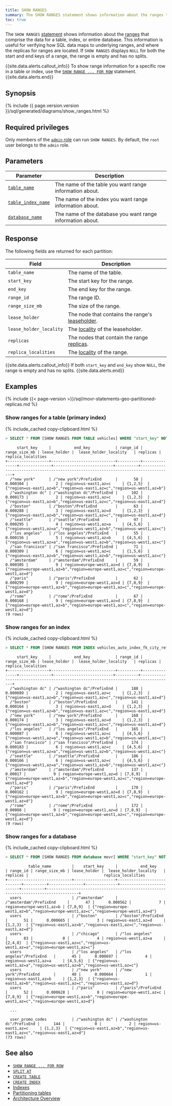 ```yaml
---
title: SHOW RANGES
summary: The SHOW RANGES statement shows information about the ranges that comprise the data for a table, index, or entire database.
toc: true
---
```


The `SHOW RANGES` [statement](sql-statements.html) shows information about the [ranges](architecture/overview.html#glossary) that comprise the data for a table, index, or entire database. This information is useful for verifying how SQL data maps to underlying ranges, and where the replicas for ranges are located. If `SHOW RANGES` displays `NULL` for both the start and end keys of a range, the range is empty and has no splits.

{{site.data.alerts.callout_info}}
To show range information for a specific row in a table or index, use the [`SHOW RANGE ... FOR ROW`](show-range-for-row.html) statement.
{{site.data.alerts.end}}

## Synopsis

<div>
{% include {{ page.version.version }}/sql/generated/diagrams/show_ranges.html %}
</div>

## Required privileges

Only members of the [`admin` role](authorization.html#admin-role) can run `SHOW RANGES`. By default, the `root` user belongs to the `admin` role.

## Parameters

Parameter | Description
----------|------------
[`table_name`](sql-grammar.html#table_name) | The name of the table you want range information about.
[`table_index_name`](sql-grammar.html#table_index_name) | The name of the index you want range information about.
[`database_name`](sql-grammar.html#database_name) | The name of the database you want range information about.

## Response

The following fields are returned for each partition:

Field | Description
------|------------
`table_name` | The name of the table.
`start_key` | The start key for the range.
`end_key` | The end key for the range.
`range_id` | The range ID.
`range_size_mb` | The size of the range.
`lease_holder` | The node that contains the range's [leaseholder](architecture/overview.html#glossary).
`lease_holder_locality` | The [locality](cockroach-start.html#locality) of the leaseholder.
`replicas` | The nodes that contain the range [replicas](architecture/overview.html#glossary).
`replica_localities` | The [locality](cockroach-start.html#locality) of the range.

{{site.data.alerts.callout_info}}
If both `start_key` and `end_key` show `NULL`, the range is empty and has no splits.
{{site.data.alerts.end}}

## Examples

{% include {{< page-version >}}/sql/movr-statements-geo-partitioned-replicas.md %}

### Show ranges for a table (primary index)

{% include_cached copy-clipboard.html %}
~~~ sql
> SELECT * FROM [SHOW RANGES FROM TABLE vehicles] WHERE "start_key" NOT LIKE '%Prefix%';
~~~
~~~
     start_key     |          end_key           | range_id | range_size_mb | lease_holder |  lease_holder_locality   | replicas |                                 replica_localities
+------------------+----------------------------+----------+---------------+--------------+--------------------------+----------+------------------------------------------------------------------------------------+
  /"new york"      | /"new york"/PrefixEnd      |       58 |      0.000304 |            2 | region=us-east1,az=c     | {1,2,5}  | {"region=us-east1,az=b","region=us-east1,az=c","region=us-west1,az=b"}
  /"washington dc" | /"washington dc"/PrefixEnd |      102 |      0.000173 |            2 | region=us-east1,az=c     | {1,2,3}  | {"region=us-east1,az=b","region=us-east1,az=c","region=us-east1,az=d"}
  /"boston"        | /"boston"/PrefixEnd        |       63 |      0.000288 |            3 | region=us-east1,az=d     | {1,2,3}  | {"region=us-east1,az=b","region=us-east1,az=c","region=us-east1,az=d"}
  /"seattle"       | /"seattle"/PrefixEnd       |       97 |      0.000295 |            4 | region=us-west1,az=a     | {4,5,6}  | {"region=us-west1,az=a","region=us-west1,az=b","region=us-west1,az=c"}
  /"los angeles"   | /"los angeles"/PrefixEnd   |       55 |      0.000156 |            5 | region=us-west1,az=b     | {4,5,6}  | {"region=us-west1,az=a","region=us-west1,az=b","region=us-west1,az=c"}
  /"san francisco" | /"san francisco"/PrefixEnd |       71 |      0.000309 |            6 | region=us-west1,az=c     | {1,5,6}  | {"region=us-east1,az=b","region=us-west1,az=b","region=us-west1,az=c"}
  /"amsterdam"     | /"amsterdam"/PrefixEnd     |       59 |      0.000305 |            9 | region=europe-west1,az=d | {7,8,9}  | {"region=europe-west1,az=b","region=europe-west1,az=c","region=europe-west1,az=d"}
  /"paris"         | /"paris"/PrefixEnd         |       62 |      0.000299 |            9 | region=europe-west1,az=d | {7,8,9}  | {"region=europe-west1,az=b","region=europe-west1,az=c","region=europe-west1,az=d"}
  /"rome"          | /"rome"/PrefixEnd          |       67 |      0.000168 |            9 | region=europe-west1,az=d | {7,8,9}  | {"region=europe-west1,az=b","region=europe-west1,az=c","region=europe-west1,az=d"}
(9 rows)
~~~

### Show ranges for an index

{% include_cached copy-clipboard.html %}
~~~ sql
> SELECT * FROM [SHOW RANGES FROM INDEX vehicles_auto_index_fk_city_ref_users] WHERE "start_key" NOT LIKE '%Prefix%';
~~~
~~~
     start_key     |          end_key           | range_id | range_size_mb | lease_holder |  lease_holder_locality   | replicas |                                 replica_localities
+------------------+----------------------------+----------+---------------+--------------+--------------------------+----------+------------------------------------------------------------------------------------+
  /"washington dc" | /"washington dc"/PrefixEnd |      188 |      0.000089 |            2 | region=us-east1,az=c     | {1,2,3}  | {"region=us-east1,az=b","region=us-east1,az=c","region=us-east1,az=d"}
  /"boston"        | /"boston"/PrefixEnd        |      141 |      0.000164 |            3 | region=us-east1,az=d     | {1,2,3}  | {"region=us-east1,az=b","region=us-east1,az=c","region=us-east1,az=d"}
  /"new york"      | /"new york"/PrefixEnd      |      168 |      0.000174 |            3 | region=us-east1,az=d     | {1,2,3}  | {"region=us-east1,az=b","region=us-east1,az=c","region=us-east1,az=d"}
  /"los angeles"   | /"los angeles"/PrefixEnd   |      165 |      0.000087 |            6 | region=us-west1,az=c     | {4,5,6}  | {"region=us-west1,az=a","region=us-west1,az=b","region=us-west1,az=c"}
  /"san francisco" | /"san francisco"/PrefixEnd |      174 |      0.000183 |            6 | region=us-west1,az=c     | {4,5,6}  | {"region=us-west1,az=a","region=us-west1,az=b","region=us-west1,az=c"}
  /"seattle"       | /"seattle"/PrefixEnd       |      186 |      0.000166 |            6 | region=us-west1,az=c     | {4,5,6}  | {"region=us-west1,az=a","region=us-west1,az=b","region=us-west1,az=c"}
  /"amsterdam"     | /"amsterdam"/PrefixEnd     |      137 |       0.00017 |            9 | region=europe-west1,az=d | {7,8,9}  | {"region=europe-west1,az=b","region=europe-west1,az=c","region=europe-west1,az=d"}
  /"paris"         | /"paris"/PrefixEnd         |      170 |      0.000162 |            9 | region=europe-west1,az=d | {7,8,9}  | {"region=europe-west1,az=b","region=europe-west1,az=c","region=europe-west1,az=d"}
  /"rome"          | /"rome"/PrefixEnd          |      172 |       0.00008 |            9 | region=europe-west1,az=d | {7,8,9}  | {"region=europe-west1,az=b","region=europe-west1,az=c","region=europe-west1,az=d"}
(9 rows)
~~~

### Show ranges for a database

{% include_cached copy-clipboard.html %}
~~~ sql
> SELECT * FROM [SHOW RANGES FROM database movr] WHERE "start_key" NOT LIKE '%Prefix%';
~~~
~~~
          table_name         |    start_key     |          end_key           | range_id | range_size_mb | lease_holder |  lease_holder_locality   | replicas |                                 replica_localities
+----------------------------+------------------+----------------------------+----------+---------------+--------------+--------------------------+----------+------------------------------------------------------------------------------------+
  users                      | /"amsterdam"     | /"amsterdam"/PrefixEnd     |       47 |      0.000562 |            7 | region=europe-west1,az=b | {7,8,9}  | {"region=europe-west1,az=b","region=europe-west1,az=c","region=europe-west1,az=d"}
  users                      | /"boston"        | /"boston"/PrefixEnd        |       51 |      0.000665 |            3 | region=us-east1,az=d     | {1,2,3}  | {"region=us-east1,az=b","region=us-east1,az=c","region=us-east1,az=d"}
  users                      | /"chicago"       | /"los angeles"             |       83 |             0 |            4 | region=us-west1,az=a     | {2,4,8}  | {"region=us-east1,az=c","region=us-west1,az=a","region=europe-west1,az=c"}
  users                      | /"los angeles"   | /"los angeles"/PrefixEnd   |       45 |      0.000697 |            4 | region=us-west1,az=a     | {4,5,6}  | {"region=us-west1,az=a","region=us-west1,az=b","region=us-west1,az=c"}
  users                      | /"new york"      | /"new york"/PrefixEnd      |       48 |      0.000664 |            1 | region=us-east1,az=b     | {1,2,3}  | {"region=us-east1,az=b","region=us-east1,az=c","region=us-east1,az=d"}
  users                      | /"paris"         | /"paris"/PrefixEnd         |       52 |      0.000628 |            8 | region=europe-west1,az=c | {7,8,9}  | {"region=europe-west1,az=b","region=europe-west1,az=c","region=europe-west1,az=d"}

  ...

  user_promo_codes           | /"washington dc" | /"washington dc"/PrefixEnd |      144 |             0 |            2 | region=us-east1,az=c     | {1,2,3}  | {"region=us-east1,az=b","region=us-east1,az=c","region=us-east1,az=d"}
(73 rows)
~~~

## See also

- [`SHOW RANGE ... FOR ROW`](show-range-for-row.html)
- [`SPLIT AT`](split-at.html)
- [`CREATE TABLE`](create-table.html)
- [`CREATE INDEX`](create-index.html)
- [Indexes](indexes.html)
- [Partitioning tables](partitioning.html)
- [Architecture Overview](architecture/overview.html)
